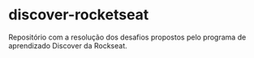 # discover-rocketseat
Repositório com a resolução dos desafios propostos pelo programa de aprendizado Discover da Rockseat.
